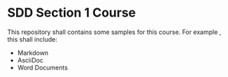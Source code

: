 # SDD Section 1 Course

This repository shall contains some samples for this course.
For example , this shall include:

- Markdown
- AsciiDoc
- Word Documents
